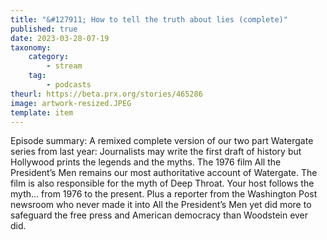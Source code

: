 ```yaml
---
title: "&#127911; How to tell the truth about lies (complete)"
published: true
date: 2023-03-28-07-19
taxonomy:
    category:
        - stream
    tag:
        - podcasts
theurl: https://beta.prx.org/stories/465286
image: artwork-resized.JPEG
template: item
---
```


Episode summary: A remixed complete version of our two part Watergate series from last year: Journalists may write the first draft of history but Hollywood prints the legends and the myths. The 1976 film All the President&rsquo;s Men remains our most authoritative account of Watergate. The film is also responsible for the myth of Deep Throat. Your host follows the myth&hellip; from 1976 to the present. Plus a reporter from the Washington Post newsroom who never made it into All the President&rsquo;s Men yet did more to safeguard the free press and American democracy than Woodstein ever did.
